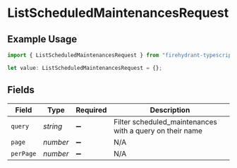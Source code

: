 # ListScheduledMaintenancesRequest

## Example Usage

```typescript
import { ListScheduledMaintenancesRequest } from "firehydrant-typescript-sdk/models/operations";

let value: ListScheduledMaintenancesRequest = {};
```

## Fields

| Field                                                    | Type                                                     | Required                                                 | Description                                              |
| -------------------------------------------------------- | -------------------------------------------------------- | -------------------------------------------------------- | -------------------------------------------------------- |
| `query`                                                  | *string*                                                 | :heavy_minus_sign:                                       | Filter scheduled_maintenances with a query on their name |
| `page`                                                   | *number*                                                 | :heavy_minus_sign:                                       | N/A                                                      |
| `perPage`                                                | *number*                                                 | :heavy_minus_sign:                                       | N/A                                                      |
